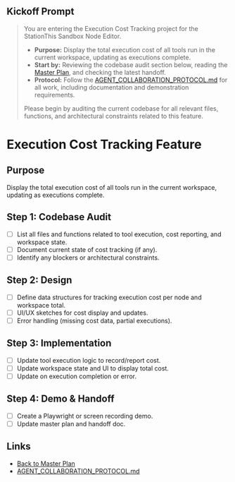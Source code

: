 ## Kickoff Prompt

> You are entering the Execution Cost Tracking project for the StationThis Sandbox Node Editor.
> 
> - **Purpose:** Display the total execution cost of all tools run in the current workspace, updating as executions complete.
> - **Start by:** Reviewing the codebase audit section below, reading the [Master Plan](./SANDBOX_NODE_EDITOR_MASTER_PLAN.md), and checking the latest handoff.
> - **Protocol:** Follow the [AGENT_COLLABORATION_PROTOCOL.md](../../AGENT_COLLABORATION_PROTOCOL.md) for all work, including documentation and demonstration requirements.
> 
> Please begin by auditing the current codebase for all relevant files, functions, and architectural constraints related to this feature.

# Execution Cost Tracking Feature

## Purpose
Display the total execution cost of all tools run in the current workspace, updating as executions complete.

## Step 1: Codebase Audit

- [ ] List all files and functions related to tool execution, cost reporting, and workspace state.
- [ ] Document current state of cost tracking (if any).
- [ ] Identify any blockers or architectural constraints.

## Step 2: Design

- [ ] Define data structures for tracking execution cost per node and workspace total.
- [ ] UI/UX sketches for cost display and updates.
- [ ] Error handling (missing cost data, partial executions).

## Step 3: Implementation

- [ ] Update tool execution logic to record/report cost.
- [ ] Update workspace state and UI to display total cost.
- [ ] Update on execution completion or error.

## Step 4: Demo & Handoff

- [ ] Create a Playwright or screen recording demo.
- [ ] Update master plan and handoff doc.

## Links

- [Back to Master Plan](./SANDBOX_NODE_EDITOR_MASTER_PLAN.md)
- [AGENT_COLLABORATION_PROTOCOL.md](../../AGENT_COLLABORATION_PROTOCOL.md) 